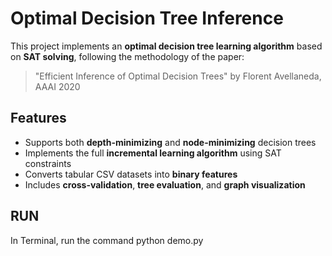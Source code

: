# Optimal Decision Tree Inference

This project implements an **optimal decision tree learning algorithm** based on **SAT solving**, following the methodology of the paper:

> "Efficient Inference of Optimal Decision Trees" by Florent Avellaneda, AAAI 2020

## Features
- Supports both **depth-minimizing** and **node-minimizing** decision trees
- Implements the full **incremental learning algorithm** using SAT constraints
- Converts tabular CSV datasets into **binary features**
- Includes **cross-validation**, **tree evaluation**, and **graph visualization**

## RUN
In Terminal, run the command python demo.py
